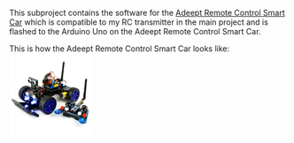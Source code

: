 This subproject contains the software for the [Adeept Remote Control Smart Car](href="http://www.adeept.com/adeept-remote-control-smart-car-kit-for-arduino-based-on-nrf24l01-24g-wireless-robot-starter-kit-with-pdf-guidebook-tutorial_p0025_s0020.html) which is compatible to my RC transmitter in the main project and is flashed to the Arduino Uno on the Adeept Remote Control Smart Car.

This is how the Adeept Remote Control Smart Car looks like: <br />
<img src="/Original_Adeept_Smart_Car/pics/0a53ef6784.jpg" width="150"/>
